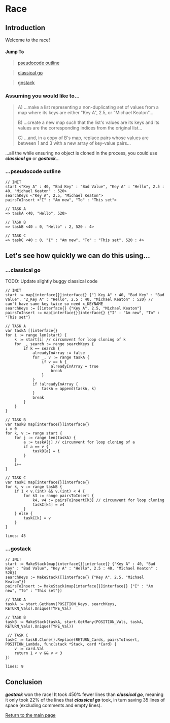  <h1>Race</h1>

<h2>Introduction</h2>

 Welcome to the race!

 <h4>Jump To</h4>

 > [pseudocode outline](#pseudocode)

 > [classical go](#classical)

 > [gostack](#gostack)

 <h3>Assuming you would like to...</h3>

 > A) ...make a list representing a non-duplicating set of values from a map where its keys are either "Key A", 2.5, or "Michael Keaton"...
 >
 > B) ...create a new map such that the list's values are its keys and its values are the corresponding indices from the original list...
 >
 > C) ...and, in a copy of B's map, replace pairs whose values are between 1 and 3 with a new array of key-value pairs...

 ...all the while ensuring no object is cloned in the process, you could use ***classical go*** or ***gostack***...

<h3 name = "pseudocode">...pseudocode outline</h3>

```
// INIT
start <"Key A" : 40, "Bad Key" : "Bad Value", "Key A" : "Hello", 2.5 : 40, "Michael Keaton" : 520>
searchKeys <"Key A", 2.5, "Michael Keaton">
pairsToInsert <"I" : "Am new", "To" : "This set">
 
// TASK A
=> taskA <40, "Hello", 520>
 
// TASK B
=> taskB <40 : 0, "Hello" : 2, 520 : 4>

// TASK C
=> taskC <40 : 0, "I" : "Am new", "To" : "This set", 520 : 4>
```

<h2>Let's see how quickly we can do this using...</h2>

<h3 name = "classical">...classical go</h3>

TODO: Update slightly buggy classical code

```
// INIT
start := map[interface{}]interface{} {"1_Key A" : 40, "Bad Key" : "Bad Value", "2_Key A" : "Hello", 2.5 : 40, "Michael Keaton" : 520} // can't have same key twice so need x_KEYNAME
searchKeys := []interface{} {"Key A", 2.5, "Michael Keaton"}
pairsToInsert := map[interface{}]interface{} {"I" : "Am new", "To" : "This set"}
 
// TASK A
var taskA []interface{}
for i := range len(start) {
    k := start[i] // circumvent for loop cloning of k
    for _, search := range searchKeys {
        if k == search {
            alreadyInArray := false
            for _, v := range taskA {
                if v == k {
                    alreadyInArray = true
                    break
                }
            }
            if !alreadyInArray {
                taskA = append(taskA, k)
            }
            break
        }
    }
}
 
// TASK B
var taskB map[interface{}]interface{}
i = 0
for k, v := range start {
    for j := range len(taskA) {
        a := taskA[j] // circumvent for loop cloning of a
        if a == v {
            taskB[a] = i
        }
    }
    i++
}

// TASK C
var taskC map[interface{}]interface{}
for k, v := range taskB {
    if 1 < v.(int) && v.(int) < 4 {
        for k3 := range pairsToInsert {
            k4, v4 := pairsToInsert[k3] // circumvent for loop cloning
            taskC[k4] = v4
        }
    } else {
        taskC[k] = v
    }
}
```

`lines: 45`

<h3 name = "gostack">...gostack</h3>

```
// INIT
start := MakeStack(map[interface{}]interface{} {"Key A" : 40, "Bad Key" : "Bad Value", "Key A" : "Hello", 2.5 : 40, "Michael Keaton" : 520})
searchKeys := MakeStack([]interface{} {"Key A", 2.5, "Michael Keaton"})
pairsToInsert := MakeStack(map[interface{}]interface{} {"I" : "Am new", "To" : "This set"})

// TASK A
taskA := start.GetMany(POSITION_Keys, searchKeys, RETURN_Vals).Unique(TYPE_Val)

// TASK B
taskB := MakeStack(taskA, start.GetMany(POSITION_Vals, taskA, RETURN_Vals).Unique(TYPE_Val))

 // TASK C
taskC := taskB.Clone().Replace(RETURN_Cards, pairsToInsert, POSITION_Lambda, func(stack *Stack, card *Card) {
    v := card.Val
    return 1 < v && v < 3
})
```

`lines: 9`

<h2>Conclusion</h2>

***gostack*** won the race!  It took 450% fewer lines than ***classical go***, meaning it only took 22% of the lines that ***classical go*** took, in turn saving 35 lines of space (excluding comments and empty lines).

[Return to the main page](/../../)
